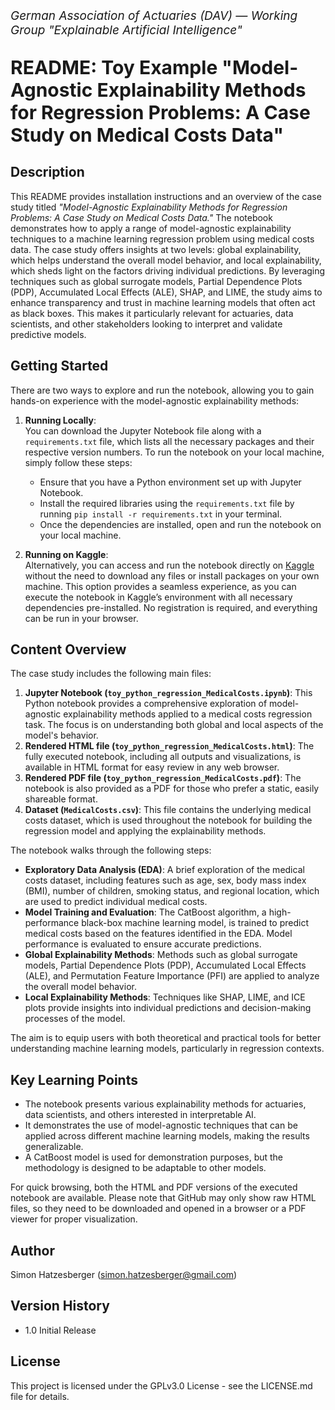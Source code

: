 <p style="font-size:19px; text-align:left; margin-top: 15px;"><i>German Association of Actuaries (DAV) — Working Group "Explainable Artificial Intelligence"</i></p>
<p style="font-size:30px; text-align:left; margin-bottom: 15px"><b>README: Toy Example "Model-Agnostic Explainability Methods for Regression Problems: A Case Study on Medical Costs Data"<br>
</b></p>
<p style="font-size:19px; text-align:left; margin-bottom: 15px; margin-bottom: 15px">

## Description

This README provides installation instructions and an overview of the case study titled *"Model-Agnostic Explainability Methods for Regression Problems: A Case Study on Medical Costs Data."* The notebook demonstrates how to apply a range of model-agnostic explainability techniques to a machine learning regression problem using medical costs data. The case study offers insights at two levels: global explainability, which helps understand the overall model behavior, and local explainability, which sheds light on the factors driving individual predictions.
By leveraging techniques such as global surrogate models, Partial Dependence Plots (PDP), Accumulated Local Effects (ALE), SHAP, and LIME, the study aims to enhance transparency and trust in machine learning models that often act as black boxes. This makes it particularly relevant for actuaries, data scientists, and other stakeholders looking to interpret and validate predictive models.

## Getting Started

There are two ways to explore and run the notebook, allowing you to gain hands-on experience with the model-agnostic explainability methods:

1. **Running Locally**:  
   You can download the Jupyter Notebook file along with a `requirements.txt` file, which lists all the necessary packages and their respective version numbers. To run the notebook on your local machine, simply follow these steps:
   - Ensure that you have a Python environment set up with Jupyter Notebook.
   - Install the required libraries using the `requirements.txt` file by running `pip install -r requirements.txt` in your terminal.
   - Once the dependencies are installed, open and run the notebook on your local machine.

2. **Running on Kaggle**:  
   Alternatively, you can access and run the notebook directly on [Kaggle](https://www.kaggle.com/code/simonhatzesberger/model-agnostic-xai-methods-for-regression) without the need to download any files or install packages on your own machine. This option provides a seamless experience, as you can execute the notebook in Kaggle’s environment with all necessary dependencies pre-installed. No registration is required, and everything can be run in your browser.

## Content Overview

The case study includes the following main files:

1. **Jupyter Notebook (`toy_python_regression_MedicalCosts.ipynb`)**: This Python notebook provides a comprehensive exploration of model-agnostic explainability methods applied to a medical costs regression task. The focus is on understanding both global and local aspects of the model's behavior.
2. **Rendered HTML file (`toy_python_regression_MedicalCosts.html`)**: The fully executed notebook, including all outputs and visualizations, is available in HTML format for easy review in any web browser.
3. **Rendered PDF file (`toy_python_regression_MedicalCosts.pdf`)**: The notebook is also provided as a PDF for those who prefer a static, easily shareable format.
4. **Dataset (`MedicalCosts.csv`)**: This file contains the underlying medical costs dataset, which is used throughout the notebook for building the regression model and applying the explainability methods.

The notebook walks through the following steps:

- **Exploratory Data Analysis (EDA)**: A brief exploration of the medical costs dataset, including features such as age, sex, body mass index (BMI), number of children, smoking status, and regional location, which are used to predict individual medical costs.
- **Model Training and Evaluation**: The CatBoost algorithm, a high-performance black-box machine learning model, is trained to predict medical costs based on the features identified in the EDA. Model performance is evaluated to ensure accurate predictions.
- **Global Explainability Methods**: Methods such as global surrogate models, Partial Dependence Plots (PDP), Accumulated Local Effects (ALE), and Permutation Feature Importance (PFI) are applied to analyze the overall model behavior.
- **Local Explainability Methods**: Techniques like SHAP, LIME, and ICE plots provide insights into individual predictions and decision-making processes of the model.

The aim is to equip users with both theoretical and practical tools for better understanding machine learning models, particularly in regression contexts.

## Key Learning Points

- The notebook presents various explainability methods for actuaries, data scientists, and others interested in interpretable AI.
- It demonstrates the use of model-agnostic techniques that can be applied across different machine learning models, making the results generalizable.
- A CatBoost model is used for demonstration purposes, but the methodology is designed to be adaptable to other models.

For quick browsing, both the HTML and PDF versions of the executed notebook are available. Please note that GitHub may only show raw HTML files, so they need to be downloaded and opened in a browser or a PDF viewer for proper visualization.

## Author

Simon Hatzesberger (<a href="mailto:simon.hatzesberger@gmail.com">simon.hatzesberger@gmail.com</a>)

## Version History

* 1.0 Initial Release

## License

This project is licensed under the GPLv3.0 License - see the LICENSE.md file for details.
